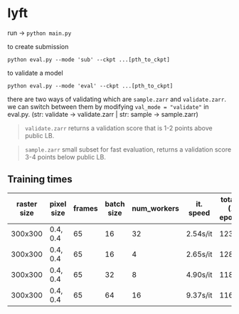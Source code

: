 # lyft
run ->
`python main.py`

to create submission

`python eval.py --mode 'sub' --ckpt ...[pth_to_ckpt]` 

to validate a model

`python eval.py --mode 'eval' --ckpt ...[pth_to_ckpt]` 

there are two ways of validating which are `sample.zarr` and `validate.zarr`. 
we can switch between them by modifying `val_mode = "validate"` in eval.py. (str: validate -> validate.zarr | str: sample -> sample.zarr)

> `validate.zarr` returns a validation score that is 1-2 points above public LB.

> `sample.zarr` small subset for fast evaluation, returns a validation score 3-4 points below public LB.


## Training times

| raster size | pixel size | frames | batch size  |num_workers  |it. speed   |total h (1 epoch)|
| ----------- | ----------- |----------- |----------- |----------- |----------- |----------- |
| 300x300     | 0.4, 0.4  |65   |16       | 32 | 2.54s/it | 123h |
| 300x300     | 0.4, 0.4  |65   |16       | 4 | 2.65s/it | 128h |
| 300x300     | 0.4, 0.4  |65   |32       | 8 | 4.90s/it | 118h |
| 300x300     | 0.4, 0.4  |65   |64       | 16 | 9.37s/it | 116h |




